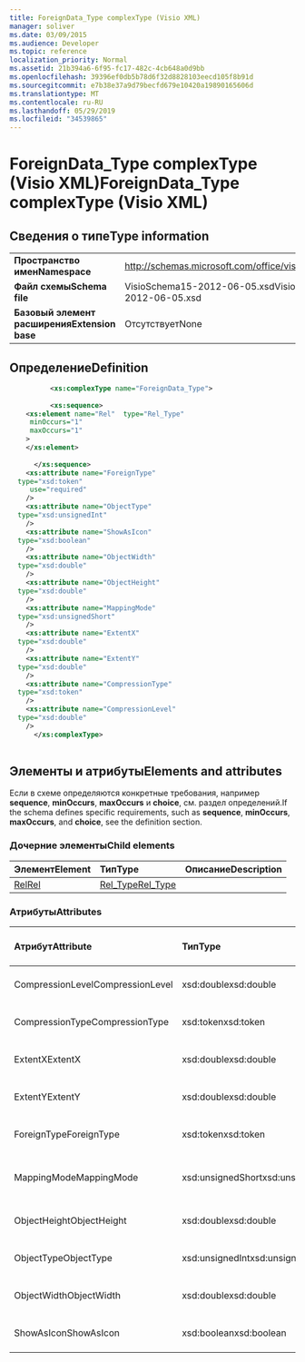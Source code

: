 ```yaml
---
title: ForeignData_Type complexType (Visio XML)
manager: soliver
ms.date: 03/09/2015
ms.audience: Developer
ms.topic: reference
localization_priority: Normal
ms.assetid: 21b394a6-6f95-fc17-482c-4cb648a0d9bb
ms.openlocfilehash: 39396ef0db5b78d6f32d8828103eecd105f8b91d
ms.sourcegitcommit: e7b38e37a9d79becfd679e10420a19890165606d
ms.translationtype: MT
ms.contentlocale: ru-RU
ms.lasthandoff: 05/29/2019
ms.locfileid: "34539865"
---
```

# <a name="foreigndata_type-complextype-visio-xml"></a><span data-ttu-id="ee832-102">ForeignData_Type complexType (Visio XML)</span><span class="sxs-lookup"><span data-stu-id="ee832-102">ForeignData_Type complexType (Visio XML)</span></span>

## <a name="type-information"></a><span data-ttu-id="ee832-103">Сведения о типе</span><span class="sxs-lookup"><span data-stu-id="ee832-103">Type information</span></span>

|||
|:-----|:-----|
|<span data-ttu-id="ee832-104">**Пространство имен**</span><span class="sxs-lookup"><span data-stu-id="ee832-104">**Namespace**</span></span> <br/> |http://schemas.microsoft.com/office/visio/2011/1/core  <br/> |
|<span data-ttu-id="ee832-105">**Файл схемы**</span><span class="sxs-lookup"><span data-stu-id="ee832-105">**Schema file**</span></span> <br/> |<span data-ttu-id="ee832-106">VisioSchema15-2012-06-05.xsd</span><span class="sxs-lookup"><span data-stu-id="ee832-106">VisioSchema15-2012-06-05.xsd</span></span>  <br/> |
|<span data-ttu-id="ee832-107">**Базовый элемент расширения**</span><span class="sxs-lookup"><span data-stu-id="ee832-107">**Extension base**</span></span> <br/> |<span data-ttu-id="ee832-108">Отсутствует</span><span class="sxs-lookup"><span data-stu-id="ee832-108">None</span></span>  <br/> |
   
## <a name="definition"></a><span data-ttu-id="ee832-109">Определение</span><span class="sxs-lookup"><span data-stu-id="ee832-109">Definition</span></span>

```XML
          <xs:complexType name="ForeignData_Type">
          
          <xs:sequence>
    <xs:element name="Rel"  type="Rel_Type"
     minOccurs="1"
     maxOccurs="1"
    >
    </xs:element>
    
      </xs:sequence>
    <xs:attribute name="ForeignType"
  type="xsd:token"
     use="required"
    />
    <xs:attribute name="ObjectType"
  type="xsd:unsignedInt"
    />
    <xs:attribute name="ShowAsIcon"
  type="xsd:boolean"
    />
    <xs:attribute name="ObjectWidth"
  type="xsd:double"
    />
    <xs:attribute name="ObjectHeight"
  type="xsd:double"
    />
    <xs:attribute name="MappingMode"
  type="xsd:unsignedShort"
    />
    <xs:attribute name="ExtentX"
  type="xsd:double"
    />
    <xs:attribute name="ExtentY"
  type="xsd:double"
    />
    <xs:attribute name="CompressionType"
  type="xsd:token"
    />
    <xs:attribute name="CompressionLevel"
  type="xsd:double"
    />
      </xs:complexType>
      
```

## <a name="elements-and-attributes"></a><span data-ttu-id="ee832-110">Элементы и атрибуты</span><span class="sxs-lookup"><span data-stu-id="ee832-110">Elements and attributes</span></span>

<span data-ttu-id="ee832-111">Если в схеме определяются конкретные требования, например **sequence**, **minOccurs**, **maxOccurs** и **choice**, см. раздел определений.</span><span class="sxs-lookup"><span data-stu-id="ee832-111">If the schema defines specific requirements, such as **sequence**, **minOccurs**, **maxOccurs**, and **choice**, see the definition section.</span></span> 
  
### <a name="child-elements"></a><span data-ttu-id="ee832-112">Дочерние элементы</span><span class="sxs-lookup"><span data-stu-id="ee832-112">Child elements</span></span>

|<span data-ttu-id="ee832-113">**Элемент**</span><span class="sxs-lookup"><span data-stu-id="ee832-113">**Element**</span></span>|<span data-ttu-id="ee832-114">**Тип**</span><span class="sxs-lookup"><span data-stu-id="ee832-114">**Type**</span></span>|<span data-ttu-id="ee832-115">**Описание**</span><span class="sxs-lookup"><span data-stu-id="ee832-115">**Description**</span></span>|
|:-----|:-----|:-----|
|[<span data-ttu-id="ee832-116">Rel</span><span class="sxs-lookup"><span data-stu-id="ee832-116">Rel</span></span>](rel-element-foreigndata_type-complextypevisio-xml.md) <br/> |[<span data-ttu-id="ee832-117">Rel_Type</span><span class="sxs-lookup"><span data-stu-id="ee832-117">Rel_Type</span></span>](rel_type-complextypevisio-xml.md) <br/> ||
   
### <a name="attributes"></a><span data-ttu-id="ee832-118">Атрибуты</span><span class="sxs-lookup"><span data-stu-id="ee832-118">Attributes</span></span>

|<span data-ttu-id="ee832-119">**Атрибут**</span><span class="sxs-lookup"><span data-stu-id="ee832-119">**Attribute**</span></span>|<span data-ttu-id="ee832-120">**Тип**</span><span class="sxs-lookup"><span data-stu-id="ee832-120">**Type**</span></span>|<span data-ttu-id="ee832-121">**Обязательный**</span><span class="sxs-lookup"><span data-stu-id="ee832-121">**Required**</span></span>|<span data-ttu-id="ee832-122">**Описание**</span><span class="sxs-lookup"><span data-stu-id="ee832-122">**Description**</span></span>|<span data-ttu-id="ee832-123">**Возможные значения**</span><span class="sxs-lookup"><span data-stu-id="ee832-123">**Possible values**</span></span>|
|:-----|:-----|:-----|:-----|:-----|
|<span data-ttu-id="ee832-124">CompressionLevel</span><span class="sxs-lookup"><span data-stu-id="ee832-124">CompressionLevel</span></span>  <br/> |<span data-ttu-id="ee832-125">xsd:double</span><span class="sxs-lookup"><span data-stu-id="ee832-125">xsd:double</span></span>  <br/> |<span data-ttu-id="ee832-126">необязательный</span><span class="sxs-lookup"><span data-stu-id="ee832-126">optional</span></span>  <br/> ||<span data-ttu-id="ee832-127">Значения типа xsd:double.</span><span class="sxs-lookup"><span data-stu-id="ee832-127">Values of the xsd:double type.</span></span>  <br/> |
|<span data-ttu-id="ee832-128">CompressionType</span><span class="sxs-lookup"><span data-stu-id="ee832-128">CompressionType</span></span>  <br/> |<span data-ttu-id="ee832-129">xsd:token</span><span class="sxs-lookup"><span data-stu-id="ee832-129">xsd:token</span></span>  <br/> |<span data-ttu-id="ee832-130">необязательный</span><span class="sxs-lookup"><span data-stu-id="ee832-130">optional</span></span>  <br/> ||<span data-ttu-id="ee832-131">Значения типа xsd:token.</span><span class="sxs-lookup"><span data-stu-id="ee832-131">Values of the xsd:token type.</span></span>  <br/> |
|<span data-ttu-id="ee832-132">ExtentX</span><span class="sxs-lookup"><span data-stu-id="ee832-132">ExtentX</span></span>  <br/> |<span data-ttu-id="ee832-133">xsd:double</span><span class="sxs-lookup"><span data-stu-id="ee832-133">xsd:double</span></span>  <br/> |<span data-ttu-id="ee832-134">необязательный</span><span class="sxs-lookup"><span data-stu-id="ee832-134">optional</span></span>  <br/> ||<span data-ttu-id="ee832-135">Значения типа xsd:double.</span><span class="sxs-lookup"><span data-stu-id="ee832-135">Values of the xsd:double type.</span></span>  <br/> |
|<span data-ttu-id="ee832-136">ExtentY</span><span class="sxs-lookup"><span data-stu-id="ee832-136">ExtentY</span></span>  <br/> |<span data-ttu-id="ee832-137">xsd:double</span><span class="sxs-lookup"><span data-stu-id="ee832-137">xsd:double</span></span>  <br/> |<span data-ttu-id="ee832-138">необязательный</span><span class="sxs-lookup"><span data-stu-id="ee832-138">optional</span></span>  <br/> ||<span data-ttu-id="ee832-139">Значения типа xsd:double.</span><span class="sxs-lookup"><span data-stu-id="ee832-139">Values of the xsd:double type.</span></span>  <br/> |
|<span data-ttu-id="ee832-140">ForeignType</span><span class="sxs-lookup"><span data-stu-id="ee832-140">ForeignType</span></span>  <br/> |<span data-ttu-id="ee832-141">xsd:token</span><span class="sxs-lookup"><span data-stu-id="ee832-141">xsd:token</span></span>  <br/> |<span data-ttu-id="ee832-142">Обязательный</span><span class="sxs-lookup"><span data-stu-id="ee832-142">required</span></span>  <br/> ||<span data-ttu-id="ee832-143">Значения типа xsd:token.</span><span class="sxs-lookup"><span data-stu-id="ee832-143">Values of the xsd:token type.</span></span>  <br/> |
|<span data-ttu-id="ee832-144">MappingMode</span><span class="sxs-lookup"><span data-stu-id="ee832-144">MappingMode</span></span>  <br/> |<span data-ttu-id="ee832-145">xsd:unsignedShort</span><span class="sxs-lookup"><span data-stu-id="ee832-145">xsd:unsignedShort</span></span>  <br/> |<span data-ttu-id="ee832-146">необязательный</span><span class="sxs-lookup"><span data-stu-id="ee832-146">optional</span></span>  <br/> ||<span data-ttu-id="ee832-147">Значения для типа xsd:unsignedShort.</span><span class="sxs-lookup"><span data-stu-id="ee832-147">Values of the xsd:unsignedShort type.</span></span>  <br/> |
|<span data-ttu-id="ee832-148">ObjectHeight</span><span class="sxs-lookup"><span data-stu-id="ee832-148">ObjectHeight</span></span>  <br/> |<span data-ttu-id="ee832-149">xsd:double</span><span class="sxs-lookup"><span data-stu-id="ee832-149">xsd:double</span></span>  <br/> |<span data-ttu-id="ee832-150">необязательный</span><span class="sxs-lookup"><span data-stu-id="ee832-150">optional</span></span>  <br/> ||<span data-ttu-id="ee832-151">Значения типа xsd:double.</span><span class="sxs-lookup"><span data-stu-id="ee832-151">Values of the xsd:double type.</span></span>  <br/> |
|<span data-ttu-id="ee832-152">ObjectType</span><span class="sxs-lookup"><span data-stu-id="ee832-152">ObjectType</span></span>  <br/> |<span data-ttu-id="ee832-153">xsd:unsignedInt</span><span class="sxs-lookup"><span data-stu-id="ee832-153">xsd:unsignedInt</span></span>  <br/> |<span data-ttu-id="ee832-154">необязательный</span><span class="sxs-lookup"><span data-stu-id="ee832-154">optional</span></span>  <br/> ||<span data-ttu-id="ee832-155">Значения типа xsd:unsignedInt.</span><span class="sxs-lookup"><span data-stu-id="ee832-155">Values of the xsd:unsignedInt type.</span></span>  <br/> |
|<span data-ttu-id="ee832-156">ObjectWidth</span><span class="sxs-lookup"><span data-stu-id="ee832-156">ObjectWidth</span></span>  <br/> |<span data-ttu-id="ee832-157">xsd:double</span><span class="sxs-lookup"><span data-stu-id="ee832-157">xsd:double</span></span>  <br/> |<span data-ttu-id="ee832-158">необязательный</span><span class="sxs-lookup"><span data-stu-id="ee832-158">optional</span></span>  <br/> ||<span data-ttu-id="ee832-159">Значения типа xsd:double.</span><span class="sxs-lookup"><span data-stu-id="ee832-159">Values of the xsd:double type.</span></span>  <br/> |
|<span data-ttu-id="ee832-160">ShowAsIcon</span><span class="sxs-lookup"><span data-stu-id="ee832-160">ShowAsIcon</span></span>  <br/> |<span data-ttu-id="ee832-161">xsd:boolean</span><span class="sxs-lookup"><span data-stu-id="ee832-161">xsd:boolean</span></span>  <br/> |<span data-ttu-id="ee832-162">необязательный</span><span class="sxs-lookup"><span data-stu-id="ee832-162">optional</span></span>  <br/> ||<span data-ttu-id="ee832-163">Значения типа xsd:boolean.</span><span class="sxs-lookup"><span data-stu-id="ee832-163">Values of the xsd:boolean type.</span></span>  <br/> |
   

